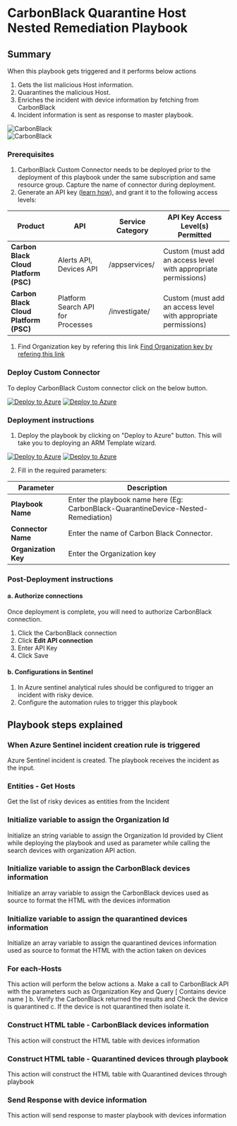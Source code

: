 # CarbonBlack Quarantine Host Nested Remediation Playbook
 ## Summary
 When this playbook gets triggered and it performs below actions
 1. Gets the list malicious Host information.
 2. Quarantines the malicious Host.
 2. Enriches the incident with device information by fetching from CarbonBlack
 2. Incident information is sent as response to master playbook.

![CarbonBlack](./Images/PlaybookDesignerLight.png)<br>
![CarbonBlack](./Images/PlaybookDesignerDark.png)<br>

### Prerequisites 
1. CarbonBlack Custom Connector needs to be deployed prior to the deployment of this playbook under the same subscription and same resource group. Capture the name of connector during deployment.
2. Generate an API key ([learn how](https://developer.carbonblack.com/reference/carbon-black-cloud/authentication/#creating-an-api-key)), and grant it to the following access levels:

| **Product** | **API** | **Service Category** | **API Key Access Level(s) Permitted** |
| --------- | -------------- | ----------------- | ------------------------------------ |
| **Carbon Black Cloud Platform (PSC)** | Alerts API, Devices API | /appservices/ | Custom (must add an access level with appropriate permissions) |
| **Carbon Black Cloud Platform (PSC)** | Platform Search API for Processes | /investigate/ | Custom (must add an access level with appropriate permissions) |

1. Find Organization key by refering this link [ Find Organization key by refering this link ](https://defense.conferdeploy.net/settings/connectors)

### Deploy Custom Connector

To deploy CarbonBlack Custom connector click on the below button.

[![Deploy to Azure](https://aka.ms/deploytoazurebutton)](https://portal.azure.com/#create/Microsoft.Template/uri/https%3A%2F%2Fraw.githubusercontent.com%2FAzure%2FAzure-Sentinel%2Fmaster%2FPlaybooks%2FCarbonBlack%2FCarbonBlackConnector%2Fazuredeploy.json) [![Deploy to Azure](https://aka.ms/deploytoazuregovbutton)](https://portal.azure.com/#create/Microsoft.Template/uri/https%3A%2F%2Fraw.githubusercontent.com%2FAzure%2FAzure-Sentinel%2Fmaster%2FPlaybooks%2FCarbonBlack%2FCarbonBlackConnector%2Fazuredeploy.json)

### Deployment instructions 
1. Deploy the playbook by clicking on "Deploy to Azure" button. This will take you to deploying an ARM Template wizard.

[![Deploy to Azure](https://aka.ms/deploytoazurebutton)](https://portal.azure.com/#create/Microsoft.Template/uri/https%3A%2F%2Fraw.githubusercontent.com%2FAzure%2FAzure-Sentinel%2Ftree%2Fmaster%2FMasterPlaybooks%2FRemediation-Host%2FCarbonBlack-Remediation-Host%2Fazuredeploy.json)
[![Deploy to Azure](https://aka.ms/deploytoazuregovbutton)](https://portal.azure.com/#create/Microsoft.Template/uri/https%3A%2F%2Fraw.githubusercontent.com%2FAzure%2FAzure-Sentinel%2Ftree%2Fmaster%2FMasterPlaybooks%2FRemediation-Host%2FCarbonBlack-Remediation-Host%2Fazuredeploy.json)


2. Fill in the required parameters:

|Parameter|Description|
|--------------|--------------|
|**Playbook Name**| Enter the playbook name here (Eg: CarbonBlack-QuarantineDevice-Nested-Remediation)|
|**Connector Name**|Enter the name of Carbon Black Connector.|
|**Organization Key**| Enter the Organization key|
    
### Post-Deployment instructions 
#### a. Authorize connections
Once deployment is complete, you will need to authorize CarbonBlack connection.
1.	Click the CarbonBlack connection
2.  Click **Edit API connection**
3.  Enter API Key
4.  Click Save


#### b. Configurations in Sentinel
1. In Azure sentinel analytical rules should be configured to trigger an incident with risky device.
2. Configure the automation rules to trigger this playbook


## Playbook steps explained

### When Azure Sentinel incident creation rule is triggered
Azure Sentinel incident is created. The playbook receives the incident as the input.

### Entities - Get Hosts
Get the list of risky devices as entities from the Incident

### Initialize variable to assign the Organization Id
Initialize an string variable to assign the Organization Id provided by Client while deploying the playbook and used as parameter while calling the search devices with organization API action.

### Initialize variable to assign the CarbonBlack devices information
Initialize an array variable to assign the CarbonBlack devices used as source to format the HTML with the devices information

### Initialize variable to assign the quarantined devices information
Initialize an array variable to assign the quarantined devices information used as source to format the HTML with the action taken on devices

### For each-Hosts
This action will perform the below actions
 a. Make a call to CarbonBlack API with the parameters such as Organization Key and Query [ Contains device name ]
 b. Verify the CarbonBlack returned the results and Check the device is quarantined
 c. If the device is not quarantined then isolate it.

### Construct HTML table - CarbonBlack devices information
This action will construct the HTML table with devices information

### Construct HTML table - Quarantined devices through playbook
This action will construct the HTML table with Quarantined devices through playbook

### Send Response with device information
This action will send response to master playbook with devices information


